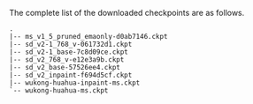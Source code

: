 The complete list of the downloaded checkpoints are as follows.

```text
.
|-- ms_v1_5_pruned_emaonly-d0ab7146.ckpt
|-- sd_v2-1_768_v-061732d1.ckpt
|-- sd_v2-1_base-7c8d09ce.ckpt
|-- sd_v2_768_v-e12e3a9b.ckpt
|-- sd_v2_base-57526ee4.ckpt
|-- sd_v2_inpaint-f694d5cf.ckpt
|-- wukong-huahua-inpaint-ms.ckpt
`-- wukong-huahua-ms.ckpt
```
